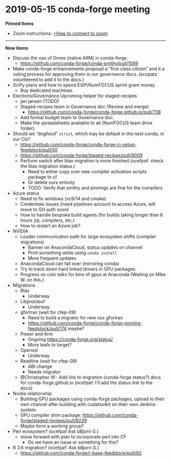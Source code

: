 # 2019-05-15 conda-forge meeting

**Pinned Items**

- Zoom instructions: [+How to connect to zoom](https://paper.dropbox.com/doc/How-to-connect-to-zoom-odl94oveHyiRv6UqTtZE5)

---

**New items**

- Discuss the use of Drone (native ARM) in conda-forge.
  - https://github.com/conda-forge/conda-smithy/pull/1069
- Make conda-forge enhancements proposal a “first class citizen”  and it a voting process for approving them in our governance docs. (scopatz volunteered to add it to the docs.)
- SciPy plans and how to spend ESIP/NumFOCUS sprint grant money.
  - Buy dedicated machines.
- Elections/Governance
  Upcoming helper for staged-recipes
  - jan jansen (TODO)
  - Staged-recipes team in Governance doc (Review and merge)
    - https://github.com/conda-forge/conda-forge.github.io/pull/738
  - Add formal budget team to Governance doc.
  - Make the spreadsheets available to all (NumFOCUS team drive folder).
- Should we “dogfood”  `strict`, which may be default in the next conda, in our CIs?
  - https://github.com/conda-forge/conda-forge-ci-setup-feedstock/pull/50
  - https://github.com/conda-forge/staged-recipes/pull/8009
  - Perform switch after blas migration is more finished (ocefpaf: check the blas migration status.)
    - Need to either copy over new compiler activation scripts package to cf
    - Or delete ours entirely
    - TODO: Verify that smithy and pinnings are fine for the compilers
- Azure status
  - Need to fix windows (vc9/14 and cmake)
  - Credentials issues (need pipelines account to access Azure, will move to GH auth soon)
  - How to handle bespoke build agents (for builds taking longer than 6 hours (qt, compilers, etc.)
  - How to restart an Azure job?
- NVIDIA
  - Louder communication path for large ecosystem shifts (compiler migrations)
    - Banner on AnacondaCloud, status updates on channel
    - Print something while using `conda install`
    - More frequent updates
  - AnacondaCloud can fall over (mirroring conda)
  - Try to track down hard linked drivers in GPU packages.
  - Progress on colo talks for bins of gpus at Anaconda (Waiting on Mike W. on this.)
- Migrations
  - Blas
    - Underway
  - Libprotobuf
    - Underway
  - gfortran (wait for cfep-09)
    - Need to build a migrator for new osx gfortran
    - https://github.com/conda-forge/conda-forge-pinning-feedstock/pull/174 maybe?
  - Power and Arm
    - Ongoing https://conda-forge.org/status/
    - More leafs to target?
  - Openssl
    - Underway
  - Readline (wait for cfep-09)
    - ABI change
    - Needs migrator
  - @Christopher W : Add link to migration (conda-forge status?) docs for conda-forge.github.io (ocefpaf: I’ll add the status link to the docs)
- Nvidia relationship
  - Building GPU packages using conda-forge packages, upload to their own channel after building with cudatoolkit on their own Jenkins system.
  - GPU compiler shim package: https://github.com/conda-forge/staged-recipes/pull/8229
  - Maybe form a working group?
- Perl ecosystem? (ocefpaf:Ask bBjorn G.)
  - move forward with plan to incorporate perl into CF
    - Do we have an issue or something for this?
- R 3.6 migration? (ocefpaf: Ask bBjorn G.)
  - https://github.com/conda-forge/r-base-feedstock/pull/82
